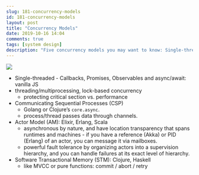 ```yaml
---
slug: 181-concurrency-models
id: 181-concurrency-models
layout: post
title: "Concurrency Models"
date: 2019-10-16 14:04
comments: true
tags: [system design]
description: "Five concurrency models you may want to know: Single-threaded; Multiprocessing and lock-based concurrency; Communicating Sequential Processes (CSP); Actor Model (AM); Software Transactional Memory (STM)."
---
```


![](https://res.cloudinary.com/dohtidfqh/image/upload/v1571262011/web-guiguio/Concurrency_Models_1.png)


* Single-threaded - Callbacks, Promises, Observables and async/await: vanilla JS
* threading/multiprocessing, lock-based concurrency
    * protecting critical section vs. performance
* Communicating Sequential Processes (CSP)
	* Golang or Clojure’s `core.async`. 
	* process/thread passes data through channels.
* Actor Model (AM): Elixir, Erlang, Scala
	* asynchronous by nature, and have location transparency that spans runtimes and machines - if you have a reference (Akka) or PID (Erlang) of an actor, you can message it via mailboxes.
	* powerful fault tolerance by organizing actors into a supervision hierarchy, and you can handle failures at its exact level of hierarchy.
* Software Transactional Memory (STM): Clojure, Haskell
	* like MVCC or pure functions: commit / abort / retry 
